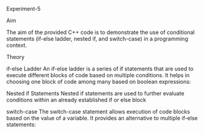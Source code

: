 Experiment-5

Aim

The aim of the provided C++ code is to demonstrate the use of conditional statements (if-else ladder, nested if, and switch-case) in a programming context.

Theory

if-else Ladder An if-else ladder is a series of if statements that are used to execute different blocks of code based on multiple conditions. It helps in choosing one block of code among many based on boolean expressions:

Nested if Statements Nested if statements are used to further evaluate conditions within an already established if or else block

switch-case The switch-case statement allows execution of code blocks based on the value of a variable. It provides an alternative to multiple if-else statements:
